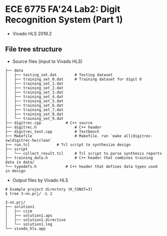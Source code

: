 # ECE 6775 FA'24 Lab2: Digit Recognition System (Part 1)
- Vivado HLS 2019.2

## File tree structure
- Source files (input to Vivado HLS)

```shell
├── data
│   ├── testing_set.dat        # Testing dataset
│   ├── training_set_0.dat     # Training dataset for digit 0
│   ├── training_set_1.dat
│   ├── training_set_2.dat
│   ├── training_set_3.dat
│   ├── training_set_4.dat
│   ├── training_set_5.dat
│   ├── training_set_6.dat
│   ├── training_set_7.dat
│   ├── training_set_8.dat
│   └── training_set_9.dat
├── digitrec.cpp	       # C++ source
├── digitrec.h                 # C++ header
├── digitrec_test.cpp          # Testbench
├── Makefile                   # Makefile. run `make all|digitrec-sw|digitrec-hw|clean`
├── run.tcl		       # Tcl script to synthesize design
├── script
│   └── collect_result.tcl     # Tcl script to parse synthesis reports
├── training_data.h            # C++ header that combines training data in data/
└── typedefs.h		       # C++ header that defines data types used in design
```

- Output files by Vivado HLS
```shell
# Example project directory (K_CONST=3)
$ tree 3-nn.prj/ -L 2

3-nn.prj/
├── solution1
│   ├── csim
│   ├── solution1.aps
│   ├── solution1.directive
│   └── solution1.log
└── vivado_hls.app

```
